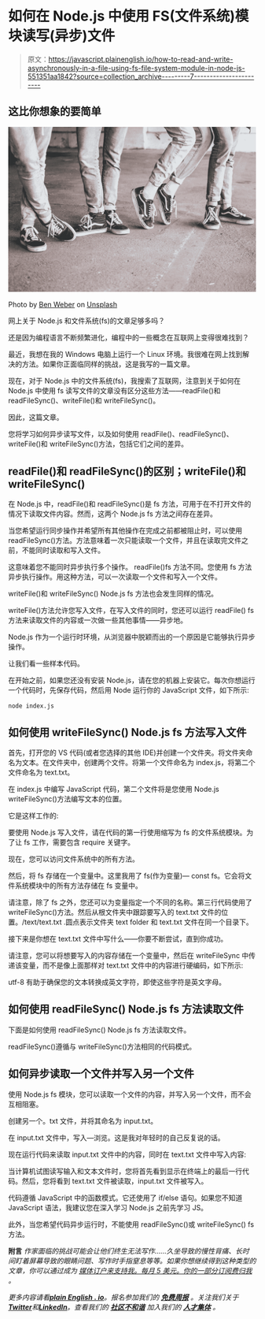 # 如何在 Node.js 中使用 FS(文件系统)模块读写(异步)文件

> 原文：<https://javascript.plainenglish.io/how-to-read-and-write-asynchronously-in-a-file-using-fs-file-system-module-in-node-js-551351aa1842?source=collection_archive---------7----------------------->

## 这比你想象的要简单

![](img/5df687501c532f24adfb234bf9a170b6.png)

Photo by [Ben Weber](https://unsplash.com/@benearlweber?utm_source=medium&utm_medium=referral) on [Unsplash](https://unsplash.com?utm_source=medium&utm_medium=referral)

网上关于 Node.js 和文件系统(fs)的文章足够多吗？

还是因为编程语言不断频繁进化，编程中的一些概念在互联网上变得很难找到？

最近，我想在我的 Windows 电脑上运行一个 Linux 环境。我很难在网上找到解决的方法。如果你正面临同样的挑战，这是我写的一篇文章。

现在，对于 Node.js 中的文件系统(fs)，我搜索了互联网，注意到关于如何在 Node.js 中使用 fs 读写文件的文章没有区分这些方法——readFile()和 readFileSync()、writeFile()和 writeFileSync()。

因此，这篇文章。

您将学习如何异步读写文件，以及如何使用 readFile()、readFileSync()、writeFile()和 writeFileSync()方法，包括它们之间的差异。

## readFile()和 readFileSync()的区别；writeFile()和 writeFileSync()

在 Node.js 中，readFile()和 readFileSync()是 fs 方法，可用于在不打开文件的情况下读取文件内容。然而，这两个 Node.js fs 方法之间存在差异。

当您希望运行同步操作并希望所有其他操作在完成之前都被阻止时，可以使用 readFileSync()方法。方法意味着一次只能读取一个文件，并且在读取完文件之前，不能同时读取和写入文件。

这意味着您不能同时异步执行多个操作。
readFile()fs 方法不同。您使用 fs 方法异步执行操作。用这种方法，可以一次读取一个文件和写入一个文件。

writeFile()和 writeFileSync() Node.js fs 方法也会发生同样的情况。

writeFile()方法允许您写入文件，在写入文件的同时，您还可以运行 readFile() fs 方法来读取文件的内容或一次做一些其他事情——异步地。

Node.js 作为一个运行时环境，从浏览器中脱颖而出的一个原因是它能够执行异步操作。

让我们看一些样本代码。

在开始之前，如果您还没有安装 Node.js，请在您的机器上安装它。每次你想运行一个代码时，先保存代码，然后用 Node 运行你的 JavaScript 文件，如下所示:

```
node index.js
```

## 如何使用 writeFileSync() Node.js fs 方法写入文件

首先，打开您的 VS 代码(或者您选择的其他 IDE)并创建一个文件夹。将文件夹命名为文本。在文件夹中，创建两个文件。将第一个文件命名为 index.js，将第二个文件命名为 text.txt。

在 index.js 中编写 JavaScript 代码，第二个文件将是您使用 Node.js writeFileSync()方法编写文本的位置。

它是这样工作的:

要使用 Node.js 写入文件，请在代码的第一行使用缩写为 fs 的文件系统模块。为了让 fs 工作，需要包含 require 关键字。

现在，您可以访问文件系统中的所有方法。

然后，将 fs 存储在一个变量中。这里我用了 fs(作为变量)— const fs。它会将文件系统模块中的所有方法存储在 fs 变量中。

请注意，除了 fs 之外，您还可以为变量指定一个不同的名称。第三行代码使用了 writeFileSync()方法。然后从根文件夹中跟踪要写入的 text.txt 文件的位置。/text/text.txt .圆点表示文件夹 text folder 和 text.txt 文件在同一个目录下。

接下来是你想在 text.txt 文件中写什么——你要不断尝试，直到你成功。

请注意，您可以将想要写入的内容存储在一个变量中，然后在 writeFileSync 中传递该变量，而不是像上面那样对 text.txt 文件中的内容进行硬编码，如下所示:

utf-8 有助于确保您的文本转换成英文字符，即使这些字符是英文字母。

## 如何使用 readFileSync() Node.js fs 方法读取文件

下面是如何使用 readFileSync() Node.js fs 方法读取文件。

readFileSync()遵循与 writeFileSync()方法相同的代码模式。

## 如何异步读取一个文件并写入另一个文件

使用 Node.js fs 模块，您可以读取一个文件的内容，并写入另一个文件，而不会互相阻塞。

创建另一个。txt 文件，并将其命名为 input.txt。

在 input.txt 文件中，写入—浏览。这是我对年轻时的自己反复说的话。

现在运行代码来读取 input.txt 文件中的内容，同时在 text.txt 文件中写入内容:

当计算机试图读写输入和文本文件时，您将首先看到显示在终端上的最后一行代码。然后，您将看到 text.txt 文件被读取，input.txt 文件被写入。

代码遵循 JavaScript 中的函数模式。它还使用了 if/else 语句。如果您不知道 JavaScript 语法，我建议您在深入学习 Node.js 之前先学习 JS。

此外，当您希望代码异步运行时，不能使用 readFileSync()或 writeFileSync() fs 方法。

**附言** *作家面临的挑战可能会让他们终生无法写作……久坐导致的慢性背痛、长时间盯着屏幕导致的眼睛问题、写作时手指窒息等等。如果你想继续得到这种类型的文章，你可以通过成为* [*媒体订户来支持我。每月 5 美元。你的一部分订阅费归我*](https://sabitololade.medium.com/subscribe) *。*

*更多内容请看*[***plain English . io***](https://plainenglish.io/)*。报名参加我们的* [***免费周报***](http://newsletter.plainenglish.io/) *。关注我们关于*[***Twitter***](https://twitter.com/inPlainEngHQ)*和*[***LinkedIn***](https://www.linkedin.com/company/inplainenglish/)*。查看我们的* [***社区不和谐***](https://discord.gg/GtDtUAvyhW) *加入我们的* [***人才集体***](https://inplainenglish.pallet.com/talent/welcome) *。*